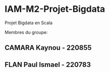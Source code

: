 # IAM-M2-Projet-Bigdata
Projet Bigdata en Scala

Membres du groupe:
## CAMARA Kaynou - 220855
## FLAN Paul Ismael - 220783

